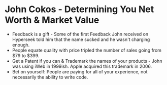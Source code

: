 # John Cokos - Determining You Net Worth & Market Value

- Feedback is a gift - Some of the first Feedback John received on Hyperseek told him that the name sucked and he wasn't charging enough.
- People equate quality with price tripled the number of sales going from $79 to $399.
- Get a Patent if you can & Trademark the names of your products - John was using iWeb in 1999ish. Apple acquired this trademark in 2006.
- Bet on yourself: People are paying for all of your experience, not necessarily the ability to write code.
